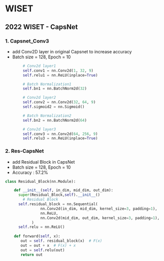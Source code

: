 # WISET
## 2022 WISET - CapsNet

### 1. Capsnet_Conv3
- add Conv2D layer in original Capsnet to increase accuracy
- Batch size = 128, Epoch = 10

```python
        # Conv2d layer1
        self.conv1 = nn.Conv2d(1, 32, 9)
        self.relu1 = nn.ReLU(inplace=True)

        # Batch Normalization1
        self.bn1 = nn.BatchNorm2d(32)

        # Conv2d layer2
        self.conv2 = nn.Conv2d(32, 64, 9)
        self.sigmoid2 = nn.Sigmoid()

        # Batch Normalization2
        self.bn2 = nn.BatchNorm2d(64)

        # Conv2d layer3
        self.conv3 = nn.Conv2d(64, 256, 9)
        self.relu3 = nn.ReLU(inplace=True)
```

### 2. Res-CapsNet
- add Residual Block in CapsNet
- Batch size = 128, Epoch = 10
- Accuracy : 57.2%

```python
class Residual_Block(nn.Module):

    def __init__(self, in_dim, mid_dim, out_dim):
      super(Residual_Block,self).__init__()
        # Residual Block
      self.residual_block = nn.Sequential(
                nn.Conv2d(in_dim, mid_dim, kernel_size=3, padding=1),
                nn.ReLU,
                nn.Conv2d(mid_dim, out_dim, kernel_size=3, padding=1),
            )            
      self.relu = nn.ReLU()
                  
    def forward(self, x):
       out = self. residual_block(x)  # F(x)
       out = out + x  # F(x) + x
       out = self.relu(out)
       return out
```

